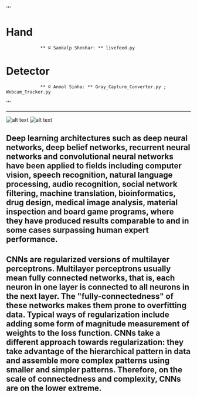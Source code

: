'''
 # Hand
                 ** © Sankalp Shekhar: ** livefeed.py

 # Detector
                 ** © Anmol Sinha: ** Gray_Capture_Convertor.py ; Webcam_Tracker.py
'''
_____________________________________________________________________________________
![alt text](https://i.stack.imgur.com/f2RiP.gif)  ![alt text](https://ze-us.xyz/images/neuralnet.gif)
## Deep learning architectures such as deep neural networks, deep belief networks, recurrent neural networks and convolutional neural networks have been applied to fields including computer vision, speech recognition, natural language processing, audio recognition, social network filtering, machine translation, bioinformatics, drug design, medical image analysis, material inspection and board game programs, where they have produced results comparable to and in some cases surpassing human expert performance.

## CNNs are regularized versions of multilayer perceptrons. Multilayer perceptrons usually mean fully connected networks, that is, each neuron in one layer is connected to all neurons in the next layer. The "fully-connectedness" of these networks makes them prone to overfitting data. Typical ways of regularization include adding some form of magnitude measurement of weights to the loss function. CNNs take a different approach towards regularization: they take advantage of the hierarchical pattern in data and assemble more complex patterns using smaller and simpler patterns. Therefore, on the scale of connectedness and complexity, CNNs are on the lower extreme. 
